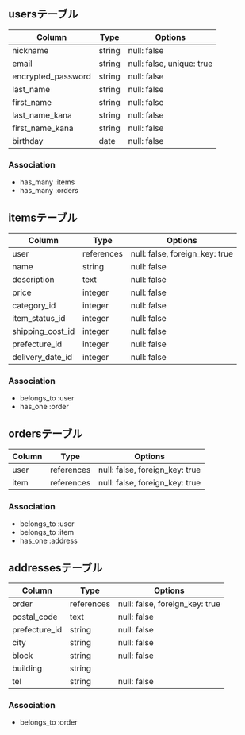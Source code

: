 ## usersテーブル

| Column             | Type   | Options                   |
| -------------------| -------|---------------------------|
| nickname           | string | null: false               |
| email              | string | null: false, unique: true |
| encrypted_password | string | null: false               |
| last_name          | string | null: false               |
| first_name         | string | null: false               |
| last_name_kana     | string | null: false               |
| first_name_kana    | string | null: false               |
| birthday           | date   | null: false               |

### Association
- has_many :items
- has_many :orders

## itemsテーブル

| Column           | Type       | Options                        |
| -----------------| -----------|--------------------------------|
| user             | references | null: false, foreign_key: true |
| name             | string     | null: false                    |
| description      | text       | null: false                    |
| price            | integer    | null: false                    |
| category_id      | integer    | null: false                    |
| item_status_id   | integer    | null: false                    |
| shipping_cost_id | integer    | null: false                    |
| prefecture_id    | integer    | null: false                    |
| delivery_date_id | integer    | null: false                    |

### Association
- belongs_to :user
- has_one :order

## ordersテーブル

| Column         | Type       | Options                        |
| ---------------| -----------|--------------------------------|
| user           | references | null: false, foreign_key: true |
| item           | references | null: false, foreign_key: true |

### Association
- belongs_to :user
- belongs_to :item
- has_one :address

## addressesテーブル

| Column         | Type         | Options                        |
| ---------------| -------------|--------------------------------|
| order          | references   | null: false, foreign_key: true |
| postal_code    | text         | null: false                    |
| prefecture_id  | string       | null: false                    |
| city           | string       | null: false                    |
| block          | string       | null: false                    |
| building       | string       |                                |
| tel            | string       | null: false                    |

### Association
- belongs_to :order

